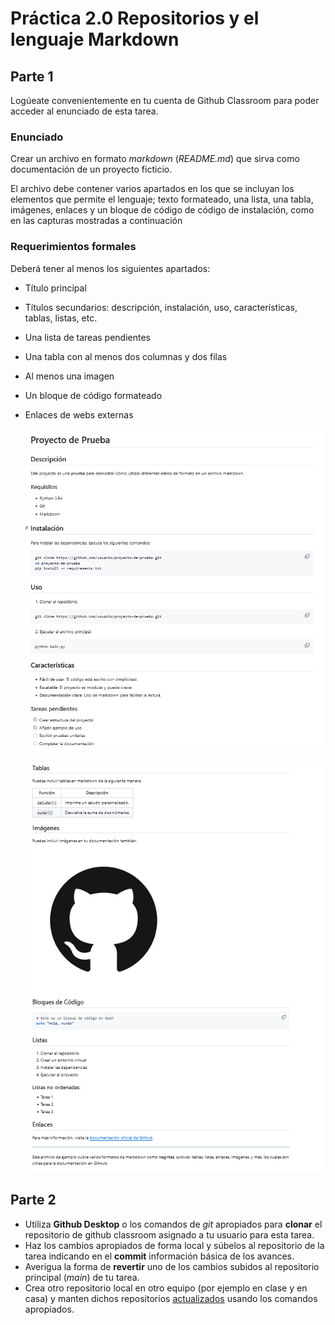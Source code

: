 # Práctica 2.0 Repositorios y el lenguaje Markdown 

## Parte 1

Logúeate convenientemente en tu cuenta de Github Classroom para poder acceder al enunciado de esta tarea.

### Enunciado

 Crear un archivo en formato *markdown* (*README.md*) que sirva como documentación de un proyecto ficticio.
 
 El archivo debe contener varios apartados en los que se incluyan los elementos que permite el lenguaje; texto formateado, una lista, una tabla, imágenes, enlaces y un bloque de código de código de instalación, como en las capturas mostradas a continuación


### Requerimientos formales

Deberá tener al menos los siguientes apartados:

 - Título principal
 - Títulos secundarios: descripción, instalación, uso, características, tablas, listas, etc.
 - Una lista de tareas pendientes
 - Una tabla con al menos dos columnas y dos filas
 - Al menos una imagen
 - Un bloque de código formateado
 - Enlaces de webs externas

    ![](media/parte1.png) 

    ![](media/parte2.png) 

## Parte 2

- Utiliza **Github Desktop** o los comandos de *git* apropiados para **clonar** el repositorio de github classroom asignado a tu usuario para esta tarea.
- Haz los cambios apropiados de forma local y súbelos al repositorio de la tarea indicando en el **commit** información básica de los avances.
- Averigua la forma de **revertir** uno de los cambios subidos al repositorio principal (*main*) de tu tarea.
- Crea otro repositorio local en otro equipo (por ejemplo en clase y en casa) y manten dichos repositorios <u>actualizados</u> usando los comandos apropiados.


